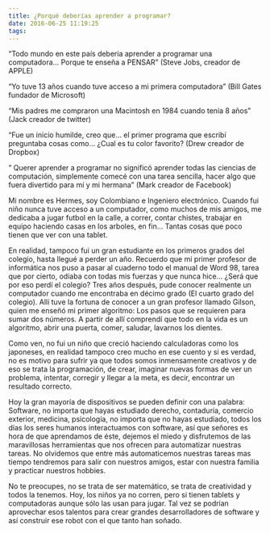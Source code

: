 ```yaml
---
title: ¿Porqué deberías aprender a programar?
date: 2016-06-25 11:19:25
tags:
---
```


“Todo mundo en este país deberia aprender a programar una computadora… Porque te enseña a PENSAR” (Steve Jobs, creador de APPLE)

“Yo tuve 13 años cuando tuve acceso a mi primera computadora” (Bill Gates fundador de Microsoft)

“Mis padres me compraron una Macintosh en 1984 cuando tenía 8 años” (Jack creador de twitter)

“Fue un inicio humilde, creo que… el primer programa que escribí preguntaba cosas como… ¿Cual es tu color favorito? (Drew creador de Dropbox)

” Querer aprender a programar  no significó aprender todas las ciencias de computación, simplemente comecé con una tarea sencilla, hacer algo que fuera divertido para mí y mi hermana” (Mark creador de Facebook)

Mi nombre es Hermes, soy Colombiano e Ingeniero electrónico. Cuando fui niño nunca tuve acceso a un computador, como muchos de mis amigos, me dedicaba a jugar futbol en la calle, a correr, contar chistes, trabajar en equipo haciendo casas en los arboles, en fin… Tantas cosas que poco tienen que ver con una tablet.

En realidad, tampoco fui un gran estudiante en los primeros grados del colegio, hasta llegué a perder un año. Recuerdo que mi primer profesor de informática nos puso a pasar al cuaderno todo el manual de Word 98, tarea que por cierto, odiaba con todas mis fuerzas y que nunca hice… ¿Será que por eso perdí el colegio? Tres años después, pude conocer realmente un computador  cuando me encontraba en décimo grado (El cuarto grado del colegio). Allí tuve la fortuna de conocer a un gran profesor llamado Gilson,  quien me enseñó mi primer algoritmo: Los pasos que se requieren para sumar dos números. A partir de allí comprendí que todo en la vida es un algoritmo, abrir una puerta, comer, saludar, lavarnos los dientes.

Como ven, no fui un niño que creció haciendo calculadoras como los japoneses, en realidad tampoco creo mucho en ese cuento y si es verdad, no es motivo para sufrir ya que todos somos inmensamente creativos y de eso se trata la programación, de crear, imaginar nuevas formas de ver un problema, intentar, corregir y llegar a la meta, es decir, encontrar un resultado correcto.

Hoy la gran mayoría de dispositivos se pueden definir con una palabra: Software, no importa que hayas estudiado derecho, contaduría, comercio exterior, medicina, psicología, no importa que no hayas estudiado, todos los días los seres humanos interactuamos con software, así que señores es hora de que aprendamos  de éste, dejemos el miedo y disfrutemos de las maravillosas herramientas que nos ofrecen para automatizar nuestras tareas. No olvidemos que entre más automaticemos nuestras tareas mas tiempo tendremos para salir con nuestros amigos, estar con nuestra familia y practicar nuestros hobbies.

No te preocupes, no se trata de ser matemático, se trata de creatividad y todos la tenemos.  Hoy, los niños ya no corren, pero si tienen tablets y computadoras aunque sólo las usan para jugar. Tal vez se podrían aprovechar esos talentos para crear grandes desarrolladores de software y así  construir ese robot con el que tanto han soñado.
